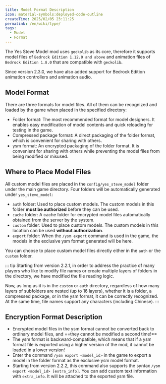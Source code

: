 ```yaml
---
title: Model Format Description
icon: material-symbols:deployed-code-outline
createTime: 2025/02/05 23:11:25
permalink: /en/wiki/type/
tags:
  - Model
  - Format
---
```


The Yes Steve Model mod uses `geckolib` as its core, therefore it supports model files of `Bedrock Edition 1.12.0 and above` and animation files of `Bedrock Edition 1.8.0` that are compatible with `geckolib`.

Since version 2.3.0, we have also added support for Bedrock Edition animation controllers and animation audio.

## Model Format

There are three formats for model files. All of them can be recognized and loaded by the game when placed in the specified directory:

- Folder format: The most recommended format for model designers. It enables easy modification of model contents and quick reloading for testing in the game.
- Compressed package format: A direct packaging of the folder format, which is convenient for sharing with others.
- ysm format: An encrypted packaging of the folder format. It is convenient for sharing with others while preventing the model files from being modified or misused.

## Where to Place Model Files

All custom model files are placed in the `config/yes_steve_model` folder under the main game directory. Four folders will be automatically generated under `yes_steve_model`:

- `auth` folder: Used to place custom models. The custom models in this folder **must be authorized** before they can be used.
- `cache` folder: A cache folder for encrypted model files automatically obtained from the server by the system.
- `custom` folder: Used to place custom models. The custom models in this location can be used **without authorization**.
- `export` folder: When the `/ysm export` command is used in the game, the models in the exclusive ysm format generated will be here.

You can choose to place custom model files directly either in the `auth` or the `custom` folder.

::: tip
Starting from version 2.2.1, in order to address the practice of many players who like to modify file names or create multiple layers of folders in the directory, we have modified the file reading logic.

Now, as long as it is in the `custom` or `auth` directory, regardless of how many layers of subfolders are nested (up to 16 layers), whether it is a folder, a compressed package, or in the ysm format, it can be correctly recognized. At the same time, file names support any characters (including Chinese).
:::

## Encryption Format Description

- Encrypted model files in the ysm format cannot be converted back to ordinary model files, and ==they cannot be modified a second time!==
- The ysm format is backward-compatible, which means that if a ysm format file is exported using a higher version of the mod, it cannot be loaded in a lower version!
- Enter the command `/ysm export <model_id>` in the game to export a model in the folder format as the exclusive ysm model format.
- Starting from version 2.2.2, this command also supports the syntax `/ysm export <model_id> [extra_info]`. You can add custom text information with `extra_info`. It will be attached to the exported ysm file.
  <ImageCard
  image="https://s2.loli.net/2025/01/27/S9n5omVqt8bBOjD.png"
  title="What a YSM model file looks like when opened in Notepad"
  description="When you open a ysm file exported by a new version of the mod (version 1.2.0 and later) with Notepad, you can see the information as shown in the image. This information cannot be modified. If you modify it, however, the mod will refuse to load this file."
  center=true
  href="/"
  />
